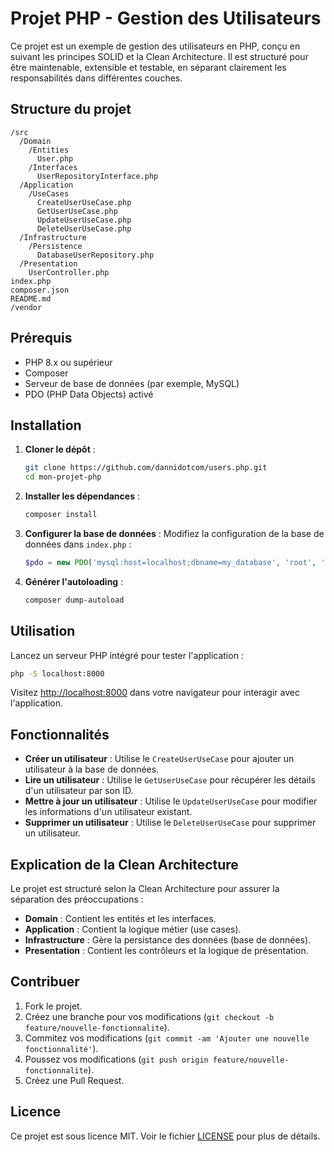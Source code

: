 # Projet PHP - Gestion des Utilisateurs

Ce projet est un exemple de gestion des utilisateurs en PHP, conçu en suivant les principes SOLID et la Clean Architecture. 
Il est structuré pour être maintenable, extensible et testable, en séparant clairement les responsabilités dans différentes couches.

## Structure du projet

```
/src
  /Domain
    /Entities
      User.php
    /Interfaces
      UserRepositoryInterface.php
  /Application
    /UseCases
      CreateUserUseCase.php
      GetUserUseCase.php
      UpdateUserUseCase.php
      DeleteUserUseCase.php
  /Infrastructure
    /Persistence
      DatabaseUserRepository.php
  /Presentation
    UserController.php
index.php
composer.json
README.md
/vendor
```

## Prérequis

- PHP 8.x ou supérieur
- Composer
- Serveur de base de données (par exemple, MySQL)
- PDO (PHP Data Objects) activé

## Installation

1. **Cloner le dépôt** :
   ```bash
   git clone https://github.com/dannidotcom/users.php.git
   cd mon-projet-php
   ```

2. **Installer les dépendances** :
   ```bash
   composer install
   ```

3. **Configurer la base de données** :
   Modifiez la configuration de la base de données dans `index.php` :
   ```php
   $pdo = new PDO('mysql:host=localhost;dbname=my_database', 'root', 'password');
   ```

4. **Générer l'autoloading** :
   ```bash
   composer dump-autoload
   ```

## Utilisation

Lancez un serveur PHP intégré pour tester l'application :
```bash
php -S localhost:8000
```

Visitez [http://localhost:8000](http://localhost:8000) dans votre navigateur pour interagir avec l'application.

## Fonctionnalités

- **Créer un utilisateur** : Utilise le `CreateUserUseCase` pour ajouter un utilisateur à la base de données.
- **Lire un utilisateur** : Utilise le `GetUserUseCase` pour récupérer les détails d'un utilisateur par son ID.
- **Mettre à jour un utilisateur** : Utilise le `UpdateUserUseCase` pour modifier les informations d'un utilisateur existant.
- **Supprimer un utilisateur** : Utilise le `DeleteUserUseCase` pour supprimer un utilisateur.

## Explication de la Clean Architecture

Le projet est structuré selon la Clean Architecture pour assurer la séparation des préoccupations :
- **Domain** : Contient les entités et les interfaces.
- **Application** : Contient la logique métier (use cases).
- **Infrastructure** : Gère la persistance des données (base de données).
- **Presentation** : Contient les contrôleurs et la logique de présentation.

## Contribuer

1. Fork le projet.
2. Créez une branche pour vos modifications (`git checkout -b feature/nouvelle-fonctionnalite`).
3. Commitez vos modifications (`git commit -am 'Ajouter une nouvelle fonctionnalité'`).
4. Poussez vos modifications (`git push origin feature/nouvelle-fonctionnalite`).
5. Créez une Pull Request.

## Licence

Ce projet est sous licence MIT. Voir le fichier [LICENSE](LICENSE) pour plus de détails.